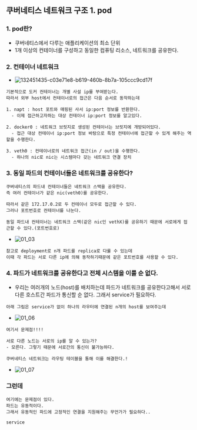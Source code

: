 ## 쿠버네티스 네트워크 구조 1. pod

### 1. pod란?
- 쿠버네티스에서 다루는 애플리케이션의 최소 단위
- 1개 이상의 컨테이너를 구성하고 동일한 컴퓨팅 리소스, 네트워크를 공유한다.

### 2. 컨테이너 네트워크
- ![132451435-c03e71e8-b619-460b-8b7a-105ccc9cd17f](https://user-images.githubusercontent.com/62214428/222886740-0b515f70-a147-4bb2-9c2d-ce0146e28762.png)
```
기본적으로 도커 컨테이너는 개별 사설 ip를 부여받는다.
따라서 외부 host에서 컨테이너로의 접근은 다음 순서로 동작하는데
```

```
1. napt : host 포트와 매핑된 사서 ip:port 정보를 반환한다.
  - 이제 접근하고자하는 대상 컨테이너 ip:port 정보를 알고있다.
  
2. docker0 : 네트워크 브릿지로 생성된 컨테이너는 브릿지에 개방되어있다.
  - 접근 대상 컨테이너 ip:port 정보 바탕으로 특정 컨테이너에 접근할 수 있게 해주는 역할을 수행한다.
  
3. veth0 : 컨테이너로의 네트워크 접근(in / out)을 수행한다.
  - 하나의 nic로 nic는 시스템마다 갖는 네트워크 연결 장치
```

### 3. 동일 파드의 컨테이너들은 네트워크를 공유한다?
```
쿠버네티스의 파드내 컨테이너들은 네트워크 스택을 공유한다.
즉 여러 컨테이너가 같은 nic(veth0)를 공유한다.

따라서 같은 172.17.0.2로 두 컨테이너 모두로 접근할 수 있다.
그러나 포트번호로 컨테이너를 나눈다.

동일 파드내 컨테이너는 네트워크 스택(같은 nic인 vethX)를 공유하기 때문에 서로에게 접근할 수 있다.(포트번호로)
```
- ![01_03](https://user-images.githubusercontent.com/62214428/222888414-8b8f4013-dd07-4dce-9c69-ed7d80866b37.png)
```
참고로 deployment로 n개 파드를 replica로 다룰 수 있는데
이때 각 파드는 서로 다른 ip에 의해 동작하기때문에 같은 포트번호를 사용할 수 있다.
```
### 4. 파드가 네트워크를 공유한다고 전체 시스템을 이룰 순 없다.
- 우리는 여러개의 노드(host)를 배치하는데 파드가 네트워크를 공유한다고해서 서로 다른 호스트간 파드가 통신할 순 없다. 그래서 service가 필요하다.
```
아래 그림은 service가 없이 하나의 라우터에 연결된 n개의 host를 보여주는데
```
- ![01_06](https://user-images.githubusercontent.com/62214428/222890166-8e34d860-bafb-4583-92c4-723c85eb47d0.png)
```
여기서 문제점!!!!

서로 다른 노드는 서로의 ip를 알 수 있는가?
- 모른다. 그렇기 때문에 서로간의 통신이 불가능하다.
```
```
쿠버네티스 네트워크는 라우팅 테이블을 통해 이를 해결한다.!
```
- ![01_07](https://user-images.githubusercontent.com/62214428/222890525-b5e07beb-b9b1-49b1-a66b-eca1e94cc8ae.png)


### 그런데
```
여기에는 문제점이 있다.
파드는 유동적이다.
그래서 유동적인 파드에 고정적인 연결을 지원해주는 무언가가 필요하다..

service
```
